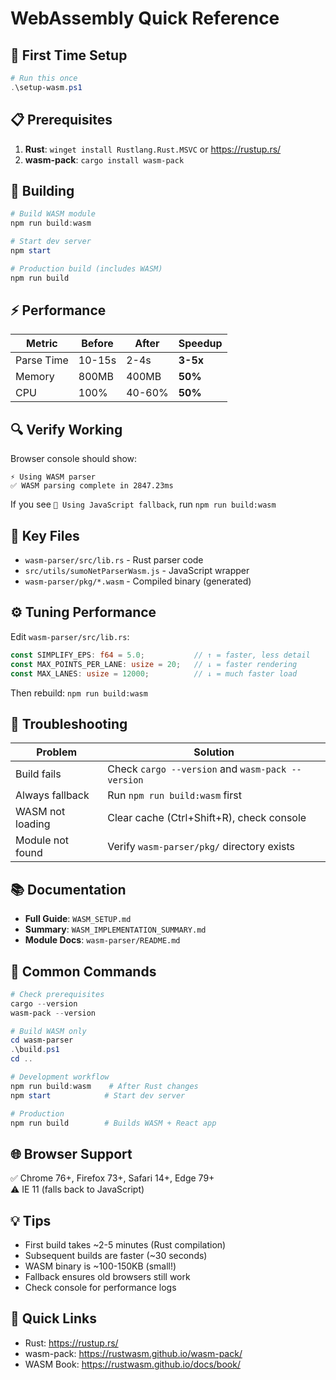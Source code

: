 # WebAssembly Quick Reference

## 🚀 First Time Setup

```powershell
# Run this once
.\setup-wasm.ps1
```

## 📋 Prerequisites

1. **Rust**: `winget install Rustlang.Rust.MSVC` or https://rustup.rs/
2. **wasm-pack**: `cargo install wasm-pack`

## 🔨 Building

```powershell
# Build WASM module
npm run build:wasm

# Start dev server
npm start

# Production build (includes WASM)
npm run build
```

## ⚡ Performance

| Metric | Before | After | Speedup |
|--------|--------|-------|---------|
| Parse Time | 10-15s | 2-4s | **3-5x** |
| Memory | 800MB | 400MB | **50%** |
| CPU | 100% | 40-60% | **50%** |

## 🔍 Verify Working

Browser console should show:
```
⚡ Using WASM parser
✅ WASM parsing complete in 2847.23ms
```

If you see `📝 Using JavaScript fallback`, run `npm run build:wasm`

## 📁 Key Files

- `wasm-parser/src/lib.rs` - Rust parser code
- `src/utils/sumoNetParserWasm.js` - JavaScript wrapper
- `wasm-parser/pkg/*.wasm` - Compiled binary (generated)

## ⚙️ Tuning Performance

Edit `wasm-parser/src/lib.rs`:

```rust
const SIMPLIFY_EPS: f64 = 5.0;           // ↑ = faster, less detail
const MAX_POINTS_PER_LANE: usize = 20;   // ↓ = faster rendering
const MAX_LANES: usize = 12000;          // ↓ = much faster load
```

Then rebuild: `npm run build:wasm`

## 🐛 Troubleshooting

| Problem | Solution |
|---------|----------|
| Build fails | Check `cargo --version` and `wasm-pack --version` |
| Always fallback | Run `npm run build:wasm` first |
| WASM not loading | Clear cache (Ctrl+Shift+R), check console |
| Module not found | Verify `wasm-parser/pkg/` directory exists |

## 📚 Documentation

- **Full Guide**: `WASM_SETUP.md`
- **Summary**: `WASM_IMPLEMENTATION_SUMMARY.md`
- **Module Docs**: `wasm-parser/README.md`

## 🎯 Common Commands

```powershell
# Check prerequisites
cargo --version
wasm-pack --version

# Build WASM only
cd wasm-parser
.\build.ps1
cd ..

# Development workflow
npm run build:wasm    # After Rust changes
npm start            # Start dev server

# Production
npm run build        # Builds WASM + React app
```

## 🌐 Browser Support

✅ Chrome 76+, Firefox 73+, Safari 14+, Edge 79+  
⚠️ IE 11 (falls back to JavaScript)

## 💡 Tips

- First build takes ~2-5 minutes (Rust compilation)
- Subsequent builds are faster (~30 seconds)
- WASM binary is ~100-150KB (small!)
- Fallback ensures old browsers still work
- Check console for performance logs

## 🔗 Quick Links

- Rust: https://rustup.rs/
- wasm-pack: https://rustwasm.github.io/wasm-pack/
- WASM Book: https://rustwasm.github.io/docs/book/
